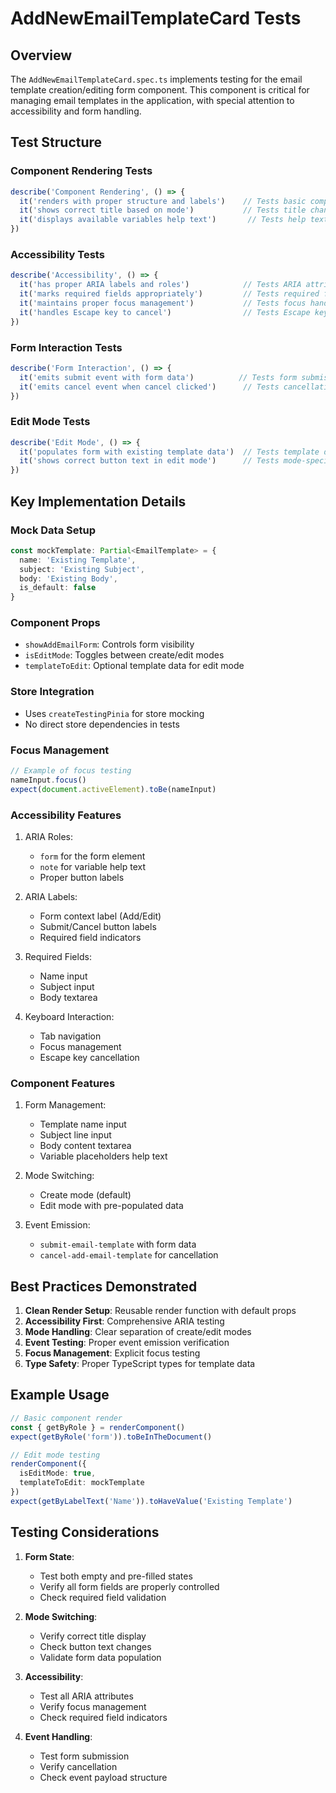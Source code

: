 # AddNewEmailTemplateCard Tests

## Overview
The `AddNewEmailTemplateCard.spec.ts` implements testing for the email template creation/editing form component. This component is critical for managing email templates in the application, with special attention to accessibility and form handling.

## Test Structure

### Component Rendering Tests
```typescript
describe('Component Rendering', () => {
  it('renders with proper structure and labels')    // Tests basic component layout
  it('shows correct title based on mode')           // Tests title changes between add/edit modes
  it('displays available variables help text')       // Tests help text visibility
})
```

### Accessibility Tests
```typescript
describe('Accessibility', () => {
  it('has proper ARIA labels and roles')            // Tests ARIA attributes
  it('marks required fields appropriately')         // Tests required field attributes
  it('maintains proper focus management')           // Tests focus handling
  it('handles Escape key to cancel')                // Tests Escape key cancellation
})
```

### Form Interaction Tests
```typescript
describe('Form Interaction', () => {
  it('emits submit event with form data')          // Tests form submission
  it('emits cancel event when cancel clicked')      // Tests cancellation
})
```

### Edit Mode Tests
```typescript
describe('Edit Mode', () => {
  it('populates form with existing template data')  // Tests template data population
  it('shows correct button text in edit mode')      // Tests mode-specific button text
})
```

## Key Implementation Details

### Mock Data Setup
```typescript
const mockTemplate: Partial<EmailTemplate> = {
  name: 'Existing Template',
  subject: 'Existing Subject',
  body: 'Existing Body',
  is_default: false
}
```

### Component Props
- `showAddEmailForm`: Controls form visibility
- `isEditMode`: Toggles between create/edit modes
- `templateToEdit`: Optional template data for edit mode

### Store Integration
- Uses `createTestingPinia` for store mocking
- No direct store dependencies in tests

### Focus Management
```typescript
// Example of focus testing
nameInput.focus()
expect(document.activeElement).toBe(nameInput)
```

### Accessibility Features
1. ARIA Roles:
   - `form` for the form element
   - `note` for variable help text
   - Proper button labels

2. ARIA Labels:
   - Form context label (Add/Edit)
   - Submit/Cancel button labels
   - Required field indicators

3. Required Fields:
   - Name input
   - Subject input
   - Body textarea

4. Keyboard Interaction:
   - Tab navigation
   - Focus management
   - Escape key cancellation

### Component Features
1. Form Management:
   - Template name input
   - Subject line input
   - Body content textarea
   - Variable placeholders help text

2. Mode Switching:
   - Create mode (default)
   - Edit mode with pre-populated data

3. Event Emission:
   - `submit-email-template` with form data
   - `cancel-add-email-template` for cancellation

## Best Practices Demonstrated
1. **Clean Render Setup**: Reusable render function with default props
2. **Accessibility First**: Comprehensive ARIA testing
3. **Mode Handling**: Clear separation of create/edit modes
4. **Event Testing**: Proper event emission verification
5. **Focus Management**: Explicit focus testing
6. **Type Safety**: Proper TypeScript types for template data

## Example Usage
```typescript
// Basic component render
const { getByRole } = renderComponent()
expect(getByRole('form')).toBeInTheDocument()

// Edit mode testing
renderComponent({
  isEditMode: true,
  templateToEdit: mockTemplate
})
expect(getByLabelText('Name')).toHaveValue('Existing Template')
```

## Testing Considerations
1. **Form State**:
   - Test both empty and pre-filled states
   - Verify all form fields are properly controlled
   - Check required field validation

2. **Mode Switching**:
   - Verify correct title display
   - Check button text changes
   - Validate form data population

3. **Accessibility**:
   - Test all ARIA attributes
   - Verify focus management
   - Check required field indicators

4. **Event Handling**:
   - Test form submission
   - Verify cancellation
   - Check event payload structure 